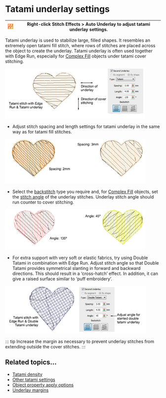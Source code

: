 # Tatami underlay settings

| ![AutoUnderlay00030.png](assets/AutoUnderlay00030.png) | Right-click Stitch Effects > Auto Underlay to adjust tatami underlay settings. |
| ------------------------------------------------------ | ------------------------------------------------------------------------------ |

Tatami underlay is used to stabilize large, filled shapes. It resembles an extremely open tatami fill stitch, where rows of stitches are placed across the object to create the underlay. Tatami underlay is often used together with Edge Run, especially for [Complex Fill](../../glossary/glossary) objects under tatami cover stitching.

![UnderlayEdgeRun&Tatami.png](assets/UnderlayEdgeRun_Tatami.png)

- Adjust stitch spacing and length settings for tatami underlay in the same way as for tatami fill stitches.

![underlays00033.png](assets/underlays00033.png)

- Select the [backstitch](../../glossary/glossary#backstitch) type you require and, for [Complex Fill](../../glossary/glossary) objects, set the [stitch angle](../../glossary/glossary#stitch-angle) of the underlay stitches. Underlay stitch angle should run counter to cover stitching.

![underlays00036.png](assets/underlays00036.png)

- For extra support with very soft or elastic fabrics, try using Double Tatami in combination with Edge Run. Adjust stitch angle so that Double Tatami provides symmetrical slanting in forward and backward directions. This should result in a ‘cross-hatch’ effect. In addition, it can give a raised surface similar to ‘puff embroidery’.

![UnderlayEdgeRunDoubleTatami.png](assets/UnderlayEdgeRunDoubleTatami.png)

::: tip
Increase the margin as necessary to prevent underlay stitches from extending outside the cover stitches.
:::

## Related topics...

- [Tatami density](../../Digitizing/stitches/Tatami_density)
- [Other tatami settings](../../Digitizing/stitches/Other_tatami_settings)
- [Object property apply options](../../Setup/settings/Object_property_apply_options)
- [Underlay margins](Underlay_margins)
